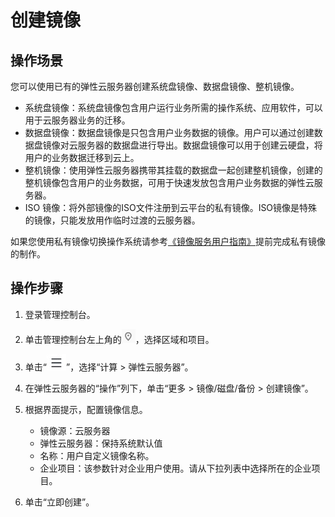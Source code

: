 # 创建镜像<a name="ecs_03_0202"></a>

## 操作场景<a name="section87874817127"></a>

您可以使用已有的弹性云服务器创建系统盘镜像、数据盘镜像、整机镜像。

-   系统盘镜像：系统盘镜像包含用户运行业务所需的操作系统、应用软件，可以用于云服务器业务的迁移。
-   数据盘镜像：数据盘镜像是只包含用户业务数据的镜像。用户可以通过创建数据盘镜像对云服务器的数据盘进行导出。数据盘镜像可以用于创建云硬盘，将用户的业务数据迁移到云上。
-   整机镜像：使用弹性云服务器携带其挂载的数据盘一起创建整机镜像，创建的整机镜像包含用户的业务数据，可用于快速发放包含用户业务数据的弹性云服务器。
-   ISO 镜像：将外部镜像的ISO文件注册到云平台的私有镜像。ISO镜像是特殊的镜像，只能发放用作临时过渡的云服务器。

如果您使用私有镜像切换操作系统请参考[《镜像服务用户指南》](https://support.huaweicloud.com/usermanual-ims/zh-cn_topic_0013901628.html)提前完成私有镜像的制作。

## 操作步骤<a name="section1685231310443"></a>

1.  登录管理控制台。
2.  单击管理控制台左上角的![](figures/icon-region.png)，选择区域和项目。
3.  单击“![](figures/service-list.jpg)”，选择“计算 \> 弹性云服务器”。
4.  在弹性云服务器的“操作”列下，单击“更多 \> 镜像/磁盘/备份 \> 创建镜像”。
5.  根据界面提示，配置镜像信息。
    -   镜像源：云服务器
    -   弹性云服务器：保持系统默认值
    -   名称：用户自定义镜像名称。
    -   企业项目：该参数针对企业用户使用。请从下拉列表中选择所在的企业项目。

6.  单击“立即创建”。

